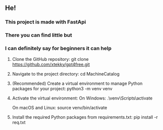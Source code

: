 ## He!

### This project is made with FastApi 
### There you can find little but 
### I can definitely say for beginners it can help

1. Clone the GitHub repository:
git clone https://github.com/xtekky/gpt4free.git

2. Navigate to the project directory:
cd MachineCatalog

3. (Recommended) Create a virtual environment to manage Python packages for your project:
python3 -m venv venv

4. Activate the virtual environment:
   On Windows:
   .\venv\Scripts\activate

   On macOS and Linux:
   source venv/bin/activate

5. Install the required Python packages from requirements.txt:
pip install -r req.txt
